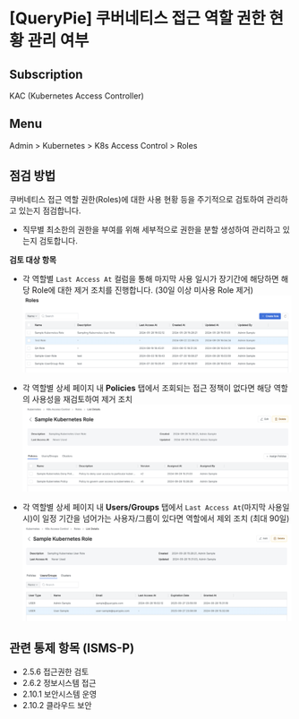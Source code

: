 # [QueryPie] 쿠버네티스 접근 역할 권한 현황 관리 여부

## Subscription 
KAC (Kubernetes Access Controller)

## Menu 
Admin > Kubernetes > K8s Access Control > Roles

## 점검 방법 
쿠버네티스 접근 역할 권한(Roles)에 대한 사용 현황 등을 주기적으로 검토하여 관리하고 있는지 점검합니다. 
- 직무별 최소한의 권한을 부여를 위해 세부적으로 권한을 분할 생성하여 관리하고 있는지 검토합니다.

**검토 대상 항목**
- 각 역할별 `Last Access At` 컬럼을 통해 마지막 사용 일시가 장기간에 해당하면 해당 Role에 대한 제거 조치를 진행합니다. (30일 이상 미사용 Role 제거) 
![Kubernetes Roles](images/k8s-roles.png)

- 각 역할별 상세 페이지 내 **Policies** 탭에서 조회되는 접근 정책이 없다면 해당 역할의 사용성을 재검토하여 제거 조치
![Kuberenets Role - Policies](images/k8s-role-policies.png)

- 각 역할별 상세 페이지 내 **Users/Groups** 탭에서 `Last Access At`(마지막 사용일시)이 일정 기간을 넘어가는 사용자/그룹이 있다면 역할에서 제외 조치 (최대 90일)
![Kubernetes Role - Users/Groups](images/k8s-role-users.png)


## 관련 통제 항목 (ISMS-P)
- 2.5.6 접근권한 검토
- 2.6.2 정보시스템 접근
- 2.10.1 보안시스템 운영
- 2.10.2 클라우드 보안